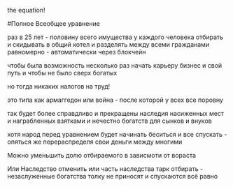 the equation!

#Полное Всеобщее уравнение

раз в 25 лет - половину всего имущества у каждого человека отбирать и скидывать в общий котел и разделять между всеми гражданами равномерно - автоматически через блокчейн

чтобы была возможность несколько раз начать карьеру бизнес и свой путь
и чтобы не было сверх богатых

но тогда никаких налогов на труд!

это типа как армаггедон или война - после которой у всех все поровну

так будет более справдливо и прекращены наследия насиженных мест и награбленных взятками и нечестно богатств для сынков и внуков

хотя народ перед уравнением будет начинать беситься и все спускать - опяться же перераспределя свои деньги между многими

Можно уменьшить долю отбираемого в зависмоти от вораста

Или Наследство отменить или часть наследства тарк отбирать - незаслуженные богатства толку не приносят и спускаются всё равно
